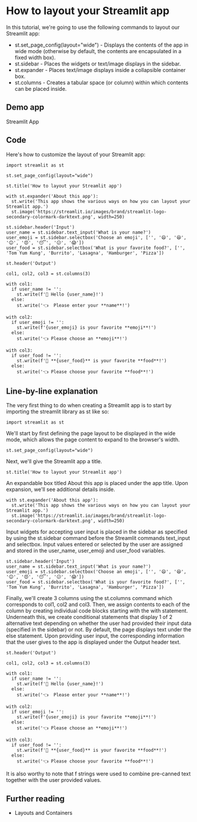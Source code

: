 # How to layout your Streamlit app

In this tutorial, we're going to use the following commands to layout our Streamlit app:

 - st.set_page_config(layout="wide") - Displays the contents of the app in wide mode (otherwise by default, the contents are encapsulated in a fixed width box).
 - st.sidebar - Places the widgets or text/image displays in the sidebar.
 - st.expander - Places text/image displays inside a collapsible container box.
 - st.columns - Creates a tabular space (or column) within which contents can be placed inside.

## Demo app

Streamlit App

## Code

Here's how to customize the layout of your Streamlit app:

```
import streamlit as st

st.set_page_config(layout="wide")

st.title('How to layout your Streamlit app')

with st.expander('About this app'):
  st.write('This app shows the various ways on how you can layout your Streamlit app.')
  st.image('https://streamlit.io/images/brand/streamlit-logo-secondary-colormark-darktext.png', width=250)

st.sidebar.header('Input')
user_name = st.sidebar.text_input('What is your name?')
user_emoji = st.sidebar.selectbox('Choose an emoji', ['', '😄', '😆', '😊', '😍', '😴', '😕', '😱'])
user_food = st.sidebar.selectbox('What is your favorite food?', ['', 'Tom Yum Kung', 'Burrito', 'Lasagna', 'Hamburger', 'Pizza'])

st.header('Output')

col1, col2, col3 = st.columns(3)

with col1:
  if user_name != '':
    st.write(f'👋 Hello {user_name}!')
  else:
    st.write('👈  Please enter your **name**!')

with col2:
  if user_emoji != '':
    st.write(f'{user_emoji} is your favorite **emoji**!')
  else:
    st.write('👈 Please choose an **emoji**!')

with col3:
  if user_food != '':
    st.write(f'🍴 **{user_food}** is your favorite **food**!')
  else:
    st.write('👈 Please choose your favorite **food**!')
```
## Line-by-line explanation

The very first thing to do when creating a Streamlit app is to start by importing the streamlit library as st like so:

```
import streamlit as st
```
We'll start by first defining the page layout to be displayed in the wide mode, which allows the page content to expand to the browser's width.

```
st.set_page_config(layout="wide")
```
Next, we'll give the Streamlit app a title.

```
st.title('How to layout your Streamlit app')
```
An expandable box titled About this app is placed under the app title. Upon expansion, we'll see additional details inside.

```
with st.expander('About this app'):
  st.write('This app shows the various ways on how you can layout your Streamlit app.')
  st.image('https://streamlit.io/images/brand/streamlit-logo-secondary-colormark-darktext.png', width=250)
```
Input widgets for accepting user input is placed in the sidebar as specified by using the st.sidebar command before the Streamlit commands text_input and selectbox. Input values entered or selected by the user are assigned and stored in the user_name, user_emoji and user_food variables.

```
st.sidebar.header('Input')
user_name = st.sidebar.text_input('What is your name?')
user_emoji = st.sidebar.selectbox('Choose an emoji', ['', '😄', '😆', '😊', '😍', '😴', '😕', '😱'])
user_food = st.sidebar.selectbox('What is your favorite food?', ['', 'Tom Yum Kung', 'Burrito', 'Lasagna', 'Hamburger', 'Pizza'])
```
Finally, we'll create 3 columns using the st.columns command which corresponds to col1, col2 and col3. Then, we assign contents to each of the column by creating individual code blocks starting with the with statement. Underneath this, we create conditional statements that display 1 of 2 alternative text depending on whether the user had provided their input data (specified in the sidebar) or not. By default, the page displays text under the else statement. Upon providing user input, the corresponding information that the user gives to the app is displayed under the Output header text.

```
st.header('Output')

col1, col2, col3 = st.columns(3)

with col1:
  if user_name != '':
    st.write(f'👋 Hello {user_name}!')
  else:
    st.write('👈  Please enter your **name**!')

with col2:
  if user_emoji != '':
    st.write(f'{user_emoji} is your favorite **emoji**!')
  else:
    st.write('👈 Please choose an **emoji**!')

with col3:
  if user_food != '':
    st.write(f'🍴 **{user_food}** is your favorite **food**!')
  else:
    st.write('👈 Please choose your favorite **food**!')
```
It is also worthy to note that f strings were used to combine pre-canned text together with the user provided values.

## Further reading
 - Layouts and Containers